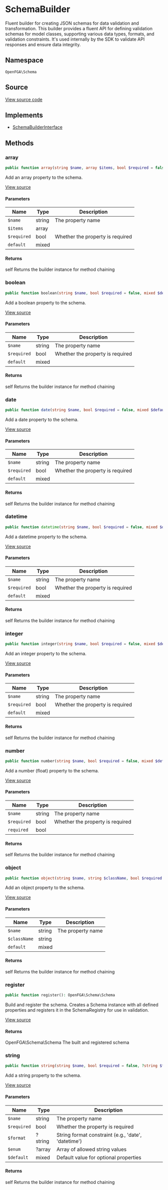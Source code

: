 # SchemaBuilder

Fluent builder for creating JSON schemas for data validation and transformation. This builder provides a fluent API for defining validation schemas for model classes, supporting various data types, formats, and validation constraints. It&#039;s used internally by the SDK to validate API responses and ensure data integrity.

## Namespace
`OpenFGA\Schema`

## Source
[View source code](https://github.com/evansims/openfga-php/blob/main/src/Schema/SchemaBuilder.php)

## Implements
* [SchemaBuilderInterface](SchemaBuilderInterface.md)



## Methods
### array


```php
public function array(string $name, array $items, bool $required = false, mixed $default = NULL): self
```

Add an array property to the schema.

[View source](https://github.com/evansims/openfga-php/blob/main/src/Schema/SchemaBuilder.php#L39)

#### Parameters
| Name | Type | Description |
|------|------|-------------|
| `$name` | string | The property name |
| `$items` | array |  |
| `$required` | bool | Whether the property is required |
| `default` | mixed |  |

#### Returns
self
 Returns the builder instance for method chaining

### boolean


```php
public function boolean(string $name, bool $required = false, mixed $default = NULL): self
```

Add a boolean property to the schema.

[View source](https://github.com/evansims/openfga-php/blob/main/src/Schema/SchemaBuilder.php#L56)

#### Parameters
| Name | Type | Description |
|------|------|-------------|
| `$name` | string | The property name |
| `$required` | bool | Whether the property is required |
| `default` | mixed |  |

#### Returns
self
 Returns the builder instance for method chaining

### date


```php
public function date(string $name, bool $required = false, mixed $default = NULL): self
```

Add a date property to the schema.

[View source](https://github.com/evansims/openfga-php/blob/main/src/Schema/SchemaBuilder.php#L72)

#### Parameters
| Name | Type | Description |
|------|------|-------------|
| `$name` | string | The property name |
| `$required` | bool | Whether the property is required |
| `default` | mixed |  |

#### Returns
self
 Returns the builder instance for method chaining

### datetime


```php
public function datetime(string $name, bool $required = false, mixed $default = NULL): self
```

Add a datetime property to the schema.

[View source](https://github.com/evansims/openfga-php/blob/main/src/Schema/SchemaBuilder.php#L89)

#### Parameters
| Name | Type | Description |
|------|------|-------------|
| `$name` | string | The property name |
| `$required` | bool | Whether the property is required |
| `default` | mixed |  |

#### Returns
self
 Returns the builder instance for method chaining

### integer


```php
public function integer(string $name, bool $required = false, mixed $default = NULL): self
```

Add an integer property to the schema.

[View source](https://github.com/evansims/openfga-php/blob/main/src/Schema/SchemaBuilder.php#L106)

#### Parameters
| Name | Type | Description |
|------|------|-------------|
| `$name` | string | The property name |
| `$required` | bool | Whether the property is required |
| `default` | mixed |  |

#### Returns
self
 Returns the builder instance for method chaining

### number


```php
public function number(string $name, bool $required = false, mixed $default = NULL): self
```

Add a number (float) property to the schema.

[View source](https://github.com/evansims/openfga-php/blob/main/src/Schema/SchemaBuilder.php#L122)

#### Parameters
| Name | Type | Description |
|------|------|-------------|
| `$name` | string | The property name |
| `$required` | bool | Whether the property is required |
| `required` | bool |  |

#### Returns
self
 Returns the builder instance for method chaining

### object


```php
public function object(string $name, string $className, bool $required = false): self
```

Add an object property to the schema.

[View source](https://github.com/evansims/openfga-php/blob/main/src/Schema/SchemaBuilder.php#L138)

#### Parameters
| Name | Type | Description |
|------|------|-------------|
| `$name` | string | The property name |
| `$className` | string |  |
| `default` | mixed |  |

#### Returns
self
 Returns the builder instance for method chaining

### register


```php
public function register(): OpenFGA\Schema\Schema
```

Build and register the schema. Creates a Schema instance with all defined properties and registers it in the SchemaRegistry for use in validation.

[View source](https://github.com/evansims/openfga-php/blob/main/src/Schema/SchemaBuilder.php#L154)


#### Returns
OpenFGA\Schema\Schema
 The built and registered schema

### string


```php
public function string(string $name, bool $required = false, ?string $format = NULL, ?array $enum = NULL, mixed $default = NULL): self
```

Add a string property to the schema.

[View source](https://github.com/evansims/openfga-php/blob/main/src/Schema/SchemaBuilder.php#L166)

#### Parameters
| Name | Type | Description |
|------|------|-------------|
| `$name` | string | The property name |
| `$required` | bool | Whether the property is required |
| `$format` | ?string | String format constraint (e.g., &#039;date&#039;, &#039;datetime&#039;) |
| `$enum` | ?array | Array of allowed string values |
| `$default` | mixed | Default value for optional properties |

#### Returns
self
 Returns the builder instance for method chaining

